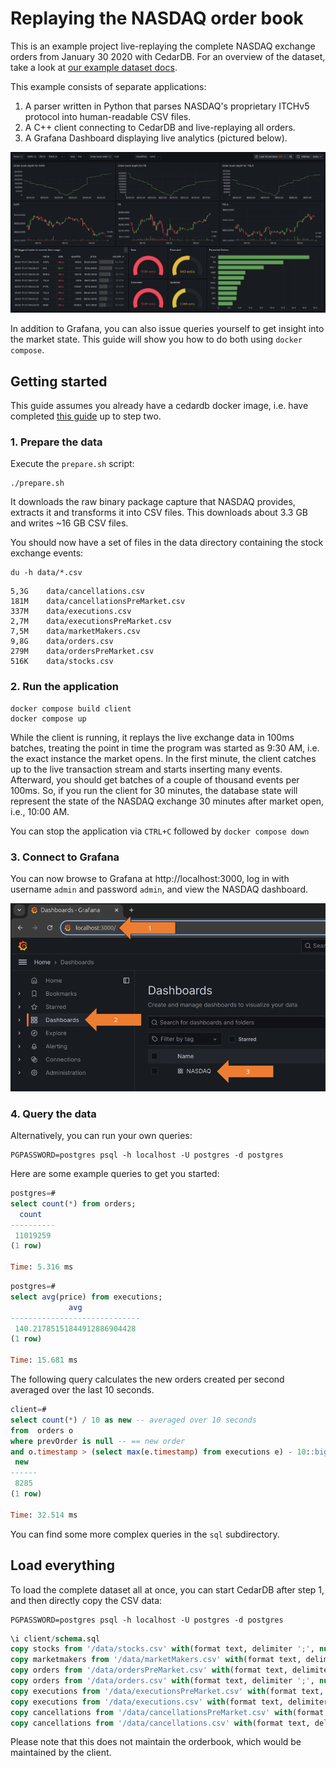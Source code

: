 # Replaying the NASDAQ order book

This is an example project live-replaying the complete NASDAQ exchange orders from January 30 2020 with CedarDB.
For an overview of the dataset, take a look at [our example dataset docs](https://cedardb.com/docs/example_datasets/nasdaq/).


This example consists of separate applications:

1. A parser written in Python that parses NASDAQ's proprietary ITCHv5 protocol into human-readable CSV files.
2. A C++ client connecting to CedarDB and live-replaying all orders.
3. A Grafana Dashboard displaying live analytics (pictured below).


![Grafana](./grafana.png)

In addition to Grafana, you can also issue queries yourself to get insight into the market state.
This guide will show you how to do both using `docker compose`.


## Getting started

This guide assumes you already have a cedardb docker image, i.e. have completed [this guide](https://cedardb.com/docs/getting_started/running_docker_image/) up to step two.

### 1. Prepare the data 
Execute the `prepare.sh` script:
```shell
./prepare.sh
```
It downloads the raw binary package capture that NASDAQ provides, extracts it and transforms it into CSV files.
This downloads about 3.3 GB and writes ~16 GB CSV files.

You should now have a set of files in the data directory containing the stock exchange events:

```shell
du -h data/*.csv
```

```
5,3G	data/cancellations.csv
181M	data/cancellationsPreMarket.csv
337M	data/executions.csv
2,7M	data/executionsPreMarket.csv
7,5M	data/marketMakers.csv
9,8G	data/orders.csv
279M	data/ordersPreMarket.csv
516K	data/stocks.csv
```

### 2. Run the application
```shell
docker compose build client
docker compose up
```

While the client is running, it replays the live exchange data in 100ms batches, treating the point in time the program was started as 9:30 AM, i.e. the exact instance the market opens.
In the first minute, the client catches up to the live transaction stream and starts inserting many events.
Afterward, you should get batches of a couple of thousand events per 100ms.
So, if you run the client for 30 minutes, the database state will represent the state of the NASDAQ exchange 30 minutes after market open, i.e., 10:00 AM.


You can stop the application via `CTRL+C` followed by `docker compose down`

### 3. Connect to Grafana
You can now browse to Grafana at http://localhost:3000, log in with username `admin` and password `admin`, and view the NASDAQ dashboard.

![Grafana Instructions](./grafana_instructions.png)


### 4. Query the data
Alternatively, you can run your own queries:  

```shell
PGPASSWORD=postgres psql -h localhost -U postgres -d postgres
```

Here are some example queries to get you started:

```sql
postgres=#
select count(*) from orders;
  count   
----------
 11019259
(1 row)

Time: 5.316 ms
```

```sql
postgres=#
select avg(price) from executions;
             avg             
-----------------------------
 140.21785151844912886904428
(1 row)

Time: 15.681 ms
```

The following query calculates the new orders created per second averaged over the last 10 seconds.

```sql
client=#
select count(*) / 10 as new -- averaged over 10 seconds
from  orders o
where prevOrder is null -- == new order
and o.timestamp > (select max(e.timestamp) from executions e) - 10::bigint * 1000 * 1000 * 1000; -- averaged over 10 seconds
 new  
------
 8285
(1 row)

Time: 32.514 ms
```

You can find some more complex queries in the `sql` subdirectory.

## Load everything

To load the complete dataset all at once, you can start CedarDB after step 1, and then directly copy the CSV data:

```shell
PGPASSWORD=postgres psql -h localhost -U postgres -d postgres
```

```sql
\i client/schema.sql
copy stocks from '/data/stocks.csv' with(format text, delimiter ';', null '', header true);
copy marketmakers from '/data/marketMakers.csv' with(format text, delimiter ';', null '', header true);
copy orders from '/data/ordersPreMarket.csv' with(format text, delimiter ';', null '', header true);
copy orders from '/data/orders.csv' with(format text, delimiter ';', null '', header true);
copy executions from '/data/executionsPreMarket.csv' with(format text, delimiter ';', null '', header true);
copy executions from '/data/executions.csv' with(format text, delimiter ';', null '', header true);
copy cancellations from '/data/cancellationsPreMarket.csv' with(format text, delimiter ';', null '', header true);
copy cancellations from '/data/cancellations.csv' with(format text, delimiter ';', null '', header true);
```

Please note that this does not maintain the orderbook, which would be maintained by the client.
